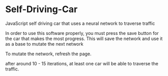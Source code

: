 # Self-Driving-Car
JavaScript self driving car that uses a neural network to traverse traffic

In order to use this software properly, you must press the save button for the
car that makes the most progress. This will save the network and use it as a base 
to mutate the next network

To mutate the network, refresh the page. 

after around 10 - 15 iterations, at least one car will be able to traverse the 
traffic.
